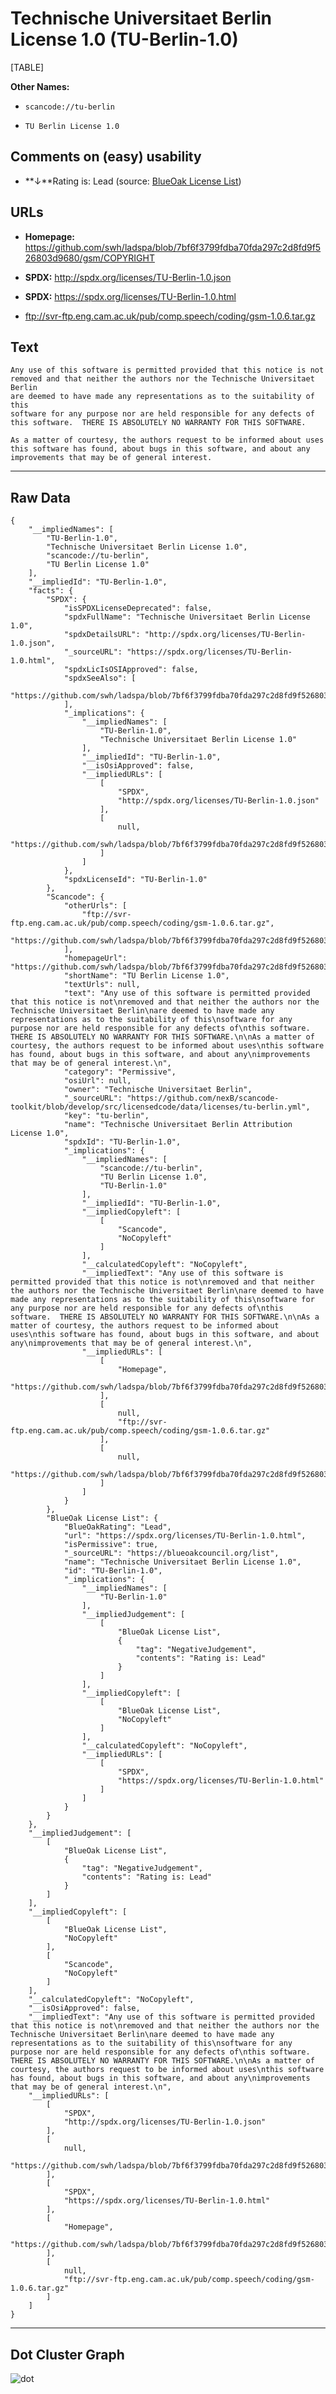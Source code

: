 Technische Universitaet Berlin License 1.0 (TU-Berlin-1.0)
==========================================================

[TABLE]

**Other Names:**

-   `scancode://tu-berlin`

-   `TU Berlin License 1.0`

Comments on (easy) usability
----------------------------

-   **↓**Rating is: Lead (source: [BlueOak License
    List](https://blueoakcouncil.org/list "BlueOak License List"))

URLs
----

-   **Homepage:**
    https://github.com/swh/ladspa/blob/7bf6f3799fdba70fda297c2d8fd9f526803d9680/gsm/COPYRIGHT

-   **SPDX:** http://spdx.org/licenses/TU-Berlin-1.0.json

-   **SPDX:** https://spdx.org/licenses/TU-Berlin-1.0.html

-   ftp://svr-ftp.eng.cam.ac.uk/pub/comp.speech/coding/gsm-1.0.6.tar.gz

Text
----

    Any use of this software is permitted provided that this notice is not
    removed and that neither the authors nor the Technische Universitaet Berlin
    are deemed to have made any representations as to the suitability of this
    software for any purpose nor are held responsible for any defects of
    this software.  THERE IS ABSOLUTELY NO WARRANTY FOR THIS SOFTWARE.

    As a matter of courtesy, the authors request to be informed about uses
    this software has found, about bugs in this software, and about any
    improvements that may be of general interest.

------------------------------------------------------------------------

Raw Data
--------

    {
        "__impliedNames": [
            "TU-Berlin-1.0",
            "Technische Universitaet Berlin License 1.0",
            "scancode://tu-berlin",
            "TU Berlin License 1.0"
        ],
        "__impliedId": "TU-Berlin-1.0",
        "facts": {
            "SPDX": {
                "isSPDXLicenseDeprecated": false,
                "spdxFullName": "Technische Universitaet Berlin License 1.0",
                "spdxDetailsURL": "http://spdx.org/licenses/TU-Berlin-1.0.json",
                "_sourceURL": "https://spdx.org/licenses/TU-Berlin-1.0.html",
                "spdxLicIsOSIApproved": false,
                "spdxSeeAlso": [
                    "https://github.com/swh/ladspa/blob/7bf6f3799fdba70fda297c2d8fd9f526803d9680/gsm/COPYRIGHT"
                ],
                "_implications": {
                    "__impliedNames": [
                        "TU-Berlin-1.0",
                        "Technische Universitaet Berlin License 1.0"
                    ],
                    "__impliedId": "TU-Berlin-1.0",
                    "__isOsiApproved": false,
                    "__impliedURLs": [
                        [
                            "SPDX",
                            "http://spdx.org/licenses/TU-Berlin-1.0.json"
                        ],
                        [
                            null,
                            "https://github.com/swh/ladspa/blob/7bf6f3799fdba70fda297c2d8fd9f526803d9680/gsm/COPYRIGHT"
                        ]
                    ]
                },
                "spdxLicenseId": "TU-Berlin-1.0"
            },
            "Scancode": {
                "otherUrls": [
                    "ftp://svr-ftp.eng.cam.ac.uk/pub/comp.speech/coding/gsm-1.0.6.tar.gz",
                    "https://github.com/swh/ladspa/blob/7bf6f3799fdba70fda297c2d8fd9f526803d9680/gsm/COPYRIGHT"
                ],
                "homepageUrl": "https://github.com/swh/ladspa/blob/7bf6f3799fdba70fda297c2d8fd9f526803d9680/gsm/COPYRIGHT",
                "shortName": "TU Berlin License 1.0",
                "textUrls": null,
                "text": "Any use of this software is permitted provided that this notice is not\nremoved and that neither the authors nor the Technische Universitaet Berlin\nare deemed to have made any representations as to the suitability of this\nsoftware for any purpose nor are held responsible for any defects of\nthis software.  THERE IS ABSOLUTELY NO WARRANTY FOR THIS SOFTWARE.\n\nAs a matter of courtesy, the authors request to be informed about uses\nthis software has found, about bugs in this software, and about any\nimprovements that may be of general interest.\n",
                "category": "Permissive",
                "osiUrl": null,
                "owner": "Technische Universitaet Berlin",
                "_sourceURL": "https://github.com/nexB/scancode-toolkit/blob/develop/src/licensedcode/data/licenses/tu-berlin.yml",
                "key": "tu-berlin",
                "name": "Technische Universitaet Berlin Attribution License 1.0",
                "spdxId": "TU-Berlin-1.0",
                "_implications": {
                    "__impliedNames": [
                        "scancode://tu-berlin",
                        "TU Berlin License 1.0",
                        "TU-Berlin-1.0"
                    ],
                    "__impliedId": "TU-Berlin-1.0",
                    "__impliedCopyleft": [
                        [
                            "Scancode",
                            "NoCopyleft"
                        ]
                    ],
                    "__calculatedCopyleft": "NoCopyleft",
                    "__impliedText": "Any use of this software is permitted provided that this notice is not\nremoved and that neither the authors nor the Technische Universitaet Berlin\nare deemed to have made any representations as to the suitability of this\nsoftware for any purpose nor are held responsible for any defects of\nthis software.  THERE IS ABSOLUTELY NO WARRANTY FOR THIS SOFTWARE.\n\nAs a matter of courtesy, the authors request to be informed about uses\nthis software has found, about bugs in this software, and about any\nimprovements that may be of general interest.\n",
                    "__impliedURLs": [
                        [
                            "Homepage",
                            "https://github.com/swh/ladspa/blob/7bf6f3799fdba70fda297c2d8fd9f526803d9680/gsm/COPYRIGHT"
                        ],
                        [
                            null,
                            "ftp://svr-ftp.eng.cam.ac.uk/pub/comp.speech/coding/gsm-1.0.6.tar.gz"
                        ],
                        [
                            null,
                            "https://github.com/swh/ladspa/blob/7bf6f3799fdba70fda297c2d8fd9f526803d9680/gsm/COPYRIGHT"
                        ]
                    ]
                }
            },
            "BlueOak License List": {
                "BlueOakRating": "Lead",
                "url": "https://spdx.org/licenses/TU-Berlin-1.0.html",
                "isPermissive": true,
                "_sourceURL": "https://blueoakcouncil.org/list",
                "name": "Technische Universitaet Berlin License 1.0",
                "id": "TU-Berlin-1.0",
                "_implications": {
                    "__impliedNames": [
                        "TU-Berlin-1.0"
                    ],
                    "__impliedJudgement": [
                        [
                            "BlueOak License List",
                            {
                                "tag": "NegativeJudgement",
                                "contents": "Rating is: Lead"
                            }
                        ]
                    ],
                    "__impliedCopyleft": [
                        [
                            "BlueOak License List",
                            "NoCopyleft"
                        ]
                    ],
                    "__calculatedCopyleft": "NoCopyleft",
                    "__impliedURLs": [
                        [
                            "SPDX",
                            "https://spdx.org/licenses/TU-Berlin-1.0.html"
                        ]
                    ]
                }
            }
        },
        "__impliedJudgement": [
            [
                "BlueOak License List",
                {
                    "tag": "NegativeJudgement",
                    "contents": "Rating is: Lead"
                }
            ]
        ],
        "__impliedCopyleft": [
            [
                "BlueOak License List",
                "NoCopyleft"
            ],
            [
                "Scancode",
                "NoCopyleft"
            ]
        ],
        "__calculatedCopyleft": "NoCopyleft",
        "__isOsiApproved": false,
        "__impliedText": "Any use of this software is permitted provided that this notice is not\nremoved and that neither the authors nor the Technische Universitaet Berlin\nare deemed to have made any representations as to the suitability of this\nsoftware for any purpose nor are held responsible for any defects of\nthis software.  THERE IS ABSOLUTELY NO WARRANTY FOR THIS SOFTWARE.\n\nAs a matter of courtesy, the authors request to be informed about uses\nthis software has found, about bugs in this software, and about any\nimprovements that may be of general interest.\n",
        "__impliedURLs": [
            [
                "SPDX",
                "http://spdx.org/licenses/TU-Berlin-1.0.json"
            ],
            [
                null,
                "https://github.com/swh/ladspa/blob/7bf6f3799fdba70fda297c2d8fd9f526803d9680/gsm/COPYRIGHT"
            ],
            [
                "SPDX",
                "https://spdx.org/licenses/TU-Berlin-1.0.html"
            ],
            [
                "Homepage",
                "https://github.com/swh/ladspa/blob/7bf6f3799fdba70fda297c2d8fd9f526803d9680/gsm/COPYRIGHT"
            ],
            [
                null,
                "ftp://svr-ftp.eng.cam.ac.uk/pub/comp.speech/coding/gsm-1.0.6.tar.gz"
            ]
        ]
    }

------------------------------------------------------------------------

Dot Cluster Graph
-----------------

![](../dot/TU-Berlin-1.0.svg "dot")